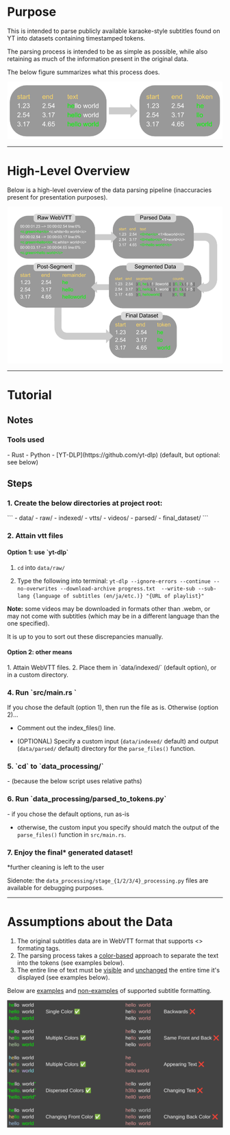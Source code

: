 <h1>Purpose</h1>

This is intended to parse publicly available karaoke-style subtitles found on YT into datasets containing timestamped tokens.

The parsing process is intended to be as simple as possible, while also retaining as much of the information present in the original data.

The below figure summarizes what this process does.

![image of process](about/input_output.png "Process")

---
<h1>High-Level Overview</h1>

Below is a high-level overview of the data parsing pipeline (inaccuracies present for presentation purposes).

![Pipeline](about/pipeline.png "Pipeline")

___

<h1>Tutorial</h1>

<h2>Notes</h2>
<h3>Tools used</h3>
  - Rust
  - Python
  - [YT-DLP](https://github.com/yt-dlp) (default, but optional: see below)

<h2>Steps</h2>
<h3>1. Create the below directories at project root:</h3>
```
   - data/
       - raw/
       - indexed/
         - vtts/
         - videos/
       - parsed/
       - final_dataset/
```
<h3>2. Attain vtt files</h3>
<h4>Option 1: use `yt-dlp`</h4>

1. `cd` into `data/raw/`

2. Type the following into terminal:
`yt-dlp --ignore-errors --continue --no-overwrites --download-archive progress.txt 
    --write-sub --sub-lang {language of subtitles (en/ja/etc.)} "{URL of playlist}"`

<p><b>Note:</b> some videos may be downloaded in formats other than .webm, 
or may not come with subtitles (which may be in a different language than the one specified).</p>

<p>It is up to you to sort out these discrepancies manually.</p>

<h4>Option 2: other means</h4>
1. Attain WebVTT files.
2. Place them in `data/indexed/` (default option), or in a custom directory.

<h3>4. Run `src/main.rs `</h3>
If you chose the default (option 1), then run the file as is.
Otherwise (option 2)...

- Comment out the index_files() line.

- (OPTIONAL) Specify a custom input (`data/indexed/` default)
   and output (`data/parsed/` default) directory
   for the `parse_files()` function.

<h3>5. `cd` to `data_processing/` </h3>
- (because the below script uses relative paths)

<h3>6. Run `data_processing/parsed_to_tokens.py`</h3>
- if you chose the default options, run as-is

- otherwise, the custom input you specify should match the output of the `parse_files()` function in `src/main.rs`.

<h3>7. Enjoy the final* generated dataset!</h3>
*further cleaning is left to the user

Sidenote: the `data_processing/stage_{1/2/3/4}_processing.py` files are available for debugging purposes.

___

<h1>Assumptions about the Data</h1>

1. The original subtitles data are in WebVTT format that supports <> formating tags.
2. The parsing process takes a <u>color-based</u> approach to separate the text into the tokens (see examples below).
3. The entire line of text must be <u>visible</u> and <u>unchanged</u> the entire time it's displayed (see examples below).

Below are <u>examples</u> and <u>non-examples</u> of supported subtitle formatting.</h3>

![image of examples and nonexamples of supported color formats](about/examples.png "Examples")










